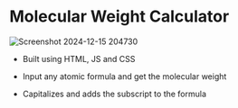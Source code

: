 # Molecular Weight Calculator

![Screenshot 2024-12-15 204730](https://github.com/user-attachments/assets/84299d65-1e32-4262-b175-f95b51055b79)

- Built using HTML, JS and CSS

- Input any atomic formula and get the molecular weight

- Capitalizes and adds the subscript to the formula
